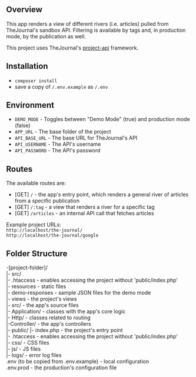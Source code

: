 
## Overview
This app renders a view of different rivers (i.e. articles) pulled from 
TheJournal's sandbox API. Filtering is available by tags and, in production mode,
by the publication as well.

This project uses TheJournal's [project-api](https://github.com/jmsample/api-project) framework.

## Installation 
- `composer install`
- save a copy of `/.env.example` as `/.env`

## Environment

-  `DEMO_MODE` - Toggles between "Demo Mode" (true) and production mode (false)  
- `APP_URL` - The base folder of the project  
- `API_BASE_URL` - The base URL for TheJournal's API
- `API_USERNAME` - The API's username  
- `API_PASSWORD` - The API's password  

## Routes

The available routes are:
- [GET] `/` - the app's entry point, which renders a general river of 
articles from a specific publication  
- [GET] `/:tag` - a view that renders a river for a specific tag
- [GET] `/articles` - an internal API call that fetches articles

Example project URLs:  
`http://localhost/the-journal/`  
`http://localhost/the-journal/google`

## Folder Structure

-[project-folder]/  
    |- src/  
        |- .htaccess - enables accessing the project without 'public/index.php'  
        |- resources - static files  
            |- demo-responses - sample JSON files for the demo mode  
            |- views - the project's views  
        |- src/ - the app's source files  
        |- Application/ - classes with the app's core logic  
        |- Http/ - classes related to routing  
           |-Controller/ - the app's controllers  
    |- public/ 
        |- index.php - the project's entry point  
        |- .htaccess - enables accessing the project without 'public/index.php'  
        |- css/ - CSS files  
        |- js/ - JS files  
    |- logs/ - error log files  
    .env (to be copied from .env.example) - local configuration  
    .env.prod - the production's configuration file  
    

